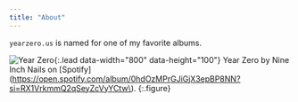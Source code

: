 ```yaml
---
title: "About"
---
```


`yearzero.us` is named for one of my favorite albums.

![Year Zero](https://upload.wikimedia.org/wikipedia/en/0/02/Nine_Inch_Nails_-_Year_Zero.png){:.lead data-width="800" data-height="100"}
Year Zero by Nine Inch Nails on [Spotify](https://open.spotify.com/album/0hdOzMPrGJiGjX3epBP8NN?si=RX1VrkmmQ2qSeyZcVyYCtw\).
{:.figure}
